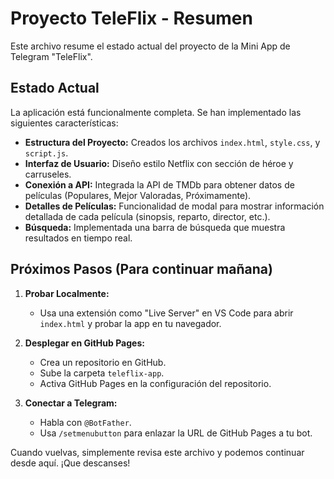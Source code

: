# Proyecto TeleFlix - Resumen

Este archivo resume el estado actual del proyecto de la Mini App de Telegram "TeleFlix".

## Estado Actual

La aplicación está funcionalmente completa. Se han implementado las siguientes características:

- **Estructura del Proyecto:** Creados los archivos `index.html`, `style.css`, y `script.js`.
- **Interfaz de Usuario:** Diseño estilo Netflix con sección de héroe y carruseles.
- **Conexión a API:** Integrada la API de TMDb para obtener datos de películas (Populares, Mejor Valoradas, Próximamente).
- **Detalles de Películas:** Funcionalidad de modal para mostrar información detallada de cada película (sinopsis, reparto, director, etc.).
- **Búsqueda:** Implementada una barra de búsqueda que muestra resultados en tiempo real.

## Próximos Pasos (Para continuar mañana)

1.  **Probar Localmente:**
    - Usa una extensión como "Live Server" en VS Code para abrir `index.html` y probar la app en tu navegador.

2.  **Desplegar en GitHub Pages:**
    - Crea un repositorio en GitHub.
    - Sube la carpeta `teleflix-app`.
    - Activa GitHub Pages en la configuración del repositorio.

3.  **Conectar a Telegram:**
    - Habla con `@BotFather`.
    - Usa `/setmenubutton` para enlazar la URL de GitHub Pages a tu bot.

Cuando vuelvas, simplemente revisa este archivo y podemos continuar desde aquí. ¡Que descanses!